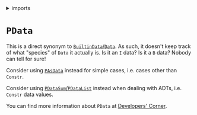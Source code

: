 <details>
<summary> imports </summary>
<p>

```haskell
module Plutarch.Docs.PData () where 
import Plutarch.Prelude ()
```

</p>
</details>

# `PData`

This is a direct synonym to [`BuiltinData`/`Data`](https://github.com/Plutonomicon/plutonomicon/blob/main/builtin-data.md). As such, 
it doesn't keep track of what "species" of `Data` it actually is. Is it an `I` data? Is it a `B` data? Nobody can tell for sure!

Consider using [`PAsData`](./PAsData.md) instead for simple cases, i.e. cases other than `Constr`.

Consider using [`PDataSum`/`PDataList`](./PDataSum%20and%20PDataRecord.md) instead when dealing with ADTs, i.e. `Constr` data values.

You can find more information about `PData` at [Developers' Corner](../DEVGUIDE.md).
